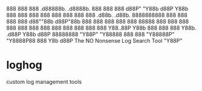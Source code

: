  888                       888    888  .d88888b.   .d8888b.
 888                       888    888 d88P" "Y88b d88P  Y88b
 888                       888    888 888     888 888    888
 888      .d88b.   .d88b.  8888888888 888     888 888
 888     d88""88b d88P"88b 888    888 888     888 888  88888
 888     888  888 888  888 888    888 888     888 888    888
 888     Y88..88P Y88b 888 888    888 Y88b. .d88P Y88b  d88P
 88888888 "Y88P"   "Y88888 888    888  "Y88888P"   "Y8888P88
                       888
                  Y8b d88P  The NO Nonsense Log Search Tool
                   "Y88P"
# loghog
custom log management tools
